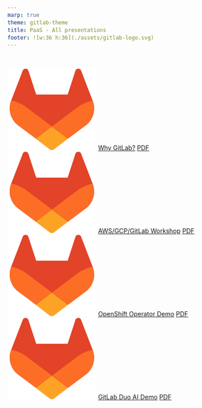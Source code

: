 ```yaml
---
marp: true
theme: gitlab-theme
title: PaaS - All presentations
footer: ![w:36 h:36](./assets/gitlab-logo.svg)
---
```

<!-- header: "PaaS - All presentations" -->

<br />

![w:20 h:20](./assets/gitlab-logo.svg) [Why GitLab?](./why.html) [PDF](./why.pdf)
![w:20 h:20](./assets/gitlab-logo.svg) [AWS/GCP/GitLab Workshop](./paas.html)  [PDF](./paas.pdf)
![w:20 h:20](./assets/gitlab-logo.svg) [OpenShift Operator Demo](./operator.html) [PDF](./operator.pdf)
![w:20 h:20](./assets/gitlab-logo.svg) [GitLab Duo AI Demo](./ai.html) [PDF](./ai.pdf)

<!-- footer: ![w:36 h:36](./assets/gitlab-logo.svg) -->
